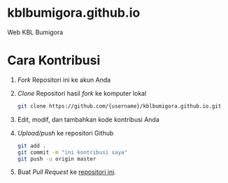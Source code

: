 # kblbumigora.github.io

Web KBL Bumigora

# Cara Kontribusi

1. _Fork_ Repositori ini ke akun Anda
2. _Clone_ Repositori hasil _fork_ ke komputer lokal

    ```sh
    git clone https://github.com/{username}/kblbumigora.github.io.git
    ```

3. Edit, modif, dan tambahkan kode kontribusi Anda
4. _Upload/push_ ke repositori Github

    ```sh
    git add .
    git commit -m "ini kontribusi saya"
    git push -u origin master
    ```
    
5. Buat _Pull Request_ ke [repositori ini](https://github.com/kblbumigora/kblbumigora.github.io).
